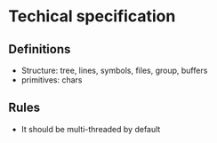 # Techical specification

## Definitions

- Structure: tree, lines, symbols, files, group, buffers
- primitives: chars

## Rules

- It should be multi-threaded by default
